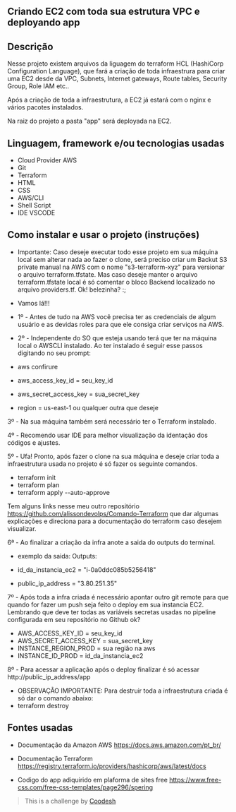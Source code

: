 ## Criando EC2 com toda sua estrutura VPC e deployando app

## Descrição
Nesse projeto existem arquivos da liguagem do terraform HCL (HashiCorp Configuration Language), que fará a criação de toda infraestrura para criar uma EC2 desde da VPC, Subnets, Internet gateways, Route tables, Security Group, Role IAM etc..

Após a criação de toda a infraestrutura, a EC2 já estará com o nginx e vários pacotes instalados.

Na raiz do projeto a pasta "app" será deployada na EC2.

## Linguagem, framework e/ou tecnologias usadas
- Cloud Provider AWS
- Git
- Terraform
- HTML
- CSS
- AWS/CLI
- Shell Script
- IDE VSCODE

## Como instalar e usar o projeto (instruções)

- Importante: Caso deseje executar todo esse projeto em sua máquina local sem alterar nada ao fazer o clone, será preciso criar um Backut S3 private manual na AWS com o nome "s3-terraform-xyz" para versionar o arquivo terraform.tfstate. Mas caso deseje manter o arquivo terraform.tfstate local é só comentar o bloco Backend localizado no arquivo providers.tf. Ok! belezinha? :;

- Vamos lá!!!

- 1º - Antes de tudo na AWS você precisa ter as credenciais de algum usuário e as devidas roles para que ele consiga criar serviços na AWS.

- 2º - Independente do SO que esteja usando terá que ter na máquina local o AWSCLI instalado.
Ao ter instalado é seguir esse passos digitando no seu prompt:

- aws confirure
- aws_access_key_id = seu_key_id
- aws_secret_access_key = sua_secret_key
- region = us-east-1 ou qualquer outra que deseje

3º - Na sua máquina também será necessário ter o Terraform instalado.

4º - Recomendo usar IDE para melhor visualização da identação dos códigos e ajustes.

5º - Ufa! Pronto, após fazer o clone na sua máquina e deseje criar toda a infraestrutura usada no projeto é só fazer os seguinte comandos.

- terraform init
- terraform plan 
- terraform apply --auto-approve

Tem alguns links nesse meu outro repositório https://github.com/alissondevolps/Comando-Terraform que dar algumas explicações e direciona para a documentação do terraform caso desejem visualizar.

6ª - Ao finalizar a criação da infra anote a saida do outputs do terminal.
- exemplo da saida:
Outputs:

- id_da_instancia_ec2 = "i-0a0ddc085b5256418"
- public_ip_address = "3.80.251.35"

7º - Após toda a infra criada é necessário apontar outro git remote para que quando for fazer um push seja feito o deploy em sua instancia EC2. Lembrando que deve ter todas as variáveis secretas usadas no pipeline configurada em seu repositório no Github ok? 

- AWS_ACCESS_KEY_ID = seu_key_id
- AWS_SECRET_ACCESS_KEY = sua_secret_key
- INSTANCE_REGION_PROD = sua região na aws
- INSTANCE_ID_PROD = id_da_instancia_ec2

8º - Para acessar a aplicação após o deploy finalizar é só acessar http://public_ip_address/app

- OBSERVAÇÃO IMPORTANTE: Para destruir toda a infraestrutura criada é só dar o comando abaixo:
- terraform destroy


## Fontes usadas

- Documentação da Amazon AWS
https://docs.aws.amazon.com/pt_br/

- Documentação Terraform
https://registry.terraform.io/providers/hashicorp/aws/latest/docs

- Codigo do app adiquirido em plaforma de sites free
https://www.free-css.com/free-css-templates/page296/spering



>  This is a challenge by [Coodesh](https://coodesh.com/)



